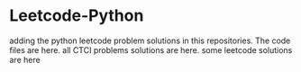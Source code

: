 # Leetcode-Python
adding the python leetcode problem solutions in this repositories. 
The code files are here.
all CTCI problems solutions are here.
some leetcode solutions are here













































































































































































































































































































































































































































































































































































































































































































































